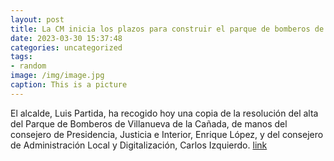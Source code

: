 ```yaml
---
layout: post
title: La CM inicia los plazos para construir el parque de bomberos de Villanueva de la Cañada
date: 2023-03-30 15:37:48
categories: uncategorized
tags:
- random
image: /img/image.jpg
caption: This is a picture
---
```

El alcalde, Luis Partida, ha recogido hoy una copia de la resolución del alta del Parque de Bomberos de Villanueva de la Cañada, de manos del consejero de Presidencia, Justicia e Interior, Enrique López, y del consejero de Administración Local y Digitalización, Carlos Izquierdo.   [link](https://www.ayto-villacanada.es/noticias/la-cm-inicia-los-plazos-para-construir-el-parque-de-bomberos-de-villanueva-de-la-canada/)
